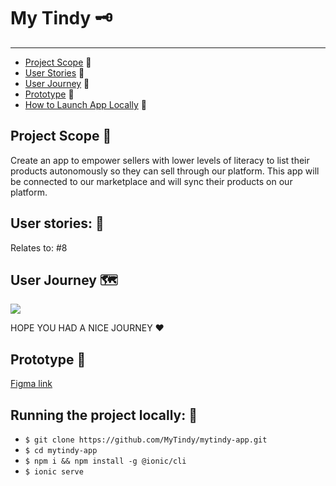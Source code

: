 # My Tindy :old_key: 

---

* [Project Scope](#project-scope) 🥅
* [User Stories](#user-stories) 📑
* [User Journey](#user-journey) 🚜
* [Prototype](#prototype) 🎨
* [How to Launch App Locally](#running-the-project-locally) 📣

## Project Scope  :dart: 
 
Create an app to empower sellers with lower levels of literacy to list their products autonomously so they can sell through our platform. This app will be connected to our marketplace and will sync their products on our platform.

## User stories: :book: 
Relates to: #8

## User Journey :world_map: 

![](https://i.imgur.com/y0dWbVb.jpg)

HOPE YOU HAD A NICE JOURNEY :hearts: 

## Prototype :art: 

[Figma link](https://www.figma.com/file/V4ABTIoh3mKQjwt0D9dJcj/Store-with-photos?node-id=207%3A524)


## Running the project locally: 📣 

- `$ git clone https://github.com/MyTindy/mytindy-app.git`
- `$ cd mytindy-app`
- `$ npm i && npm install -g @ionic/cli`
- `$ ionic serve`
